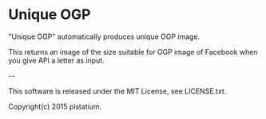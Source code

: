 # Unique OGP
"Unique OGP" automatically produces unique OGP image.

This returns an image of the size suitable for OGP image of Facebook when you give API a letter as input.



--

This software is released under the MIT License, see LICENSE.txt.

Copyright(c) 2015 pistatium.
